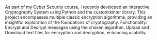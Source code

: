 As part of my Cyber Security course, I recently developed an interactive Cryptography System using Python and the customtkinter library. This project encompasses multiple classic encryption algorithms, providing an insightful exploration of the foundations of cryptography.
 Functionality:
Encrypt and Decrypt messages using the chosen algorithm.
Upload and Download text files for encryption and decryption, enhancing usability.
